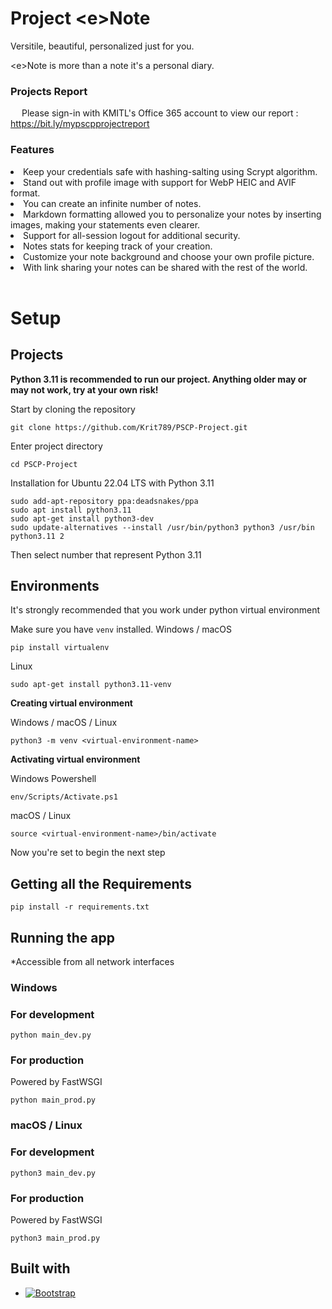 # Project &lt;e&gt;Note

Versitile, beautiful, personalized just for you.

&lt;e&gt;Note is more than a note it's a personal diary.

### Projects Report

&emsp; Please sign-in with KMITL's Office 365 account to view our report : https://bit.ly/mypscpprojectreport

### Features 
<li>Keep your credentials safe with hashing-salting using Scrypt algorithm.</li>
<li>Stand out with profile image with support for WebP HEIC and AVIF format.</li>
<li>You can create an infinite number of notes.</li>
<li>Markdown formatting allowed you to personalize your notes by inserting images, making your statements even clearer.</li>
<li>Support for all-session logout for additional security.</li>
<li>Notes stats for keeping track of your creation.</li>
<li>Customize your note background and choose your own profile picture.</li>
<li>With link sharing your notes can be shared with the rest of the world.</li>

<br>

# Setup
## <b>Projects</b>

<b>Python 3.11 is recommended to run our project. Anything older may or may not work, try at your own risk!</b>

Start by cloning the repository

    git clone https://github.com/Krit789/PSCP-Project.git

Enter project directory

    cd PSCP-Project

Installation for Ubuntu 22.04 LTS with Python 3.11 

    sudo add-apt-repository ppa:deadsnakes/ppa
    sudo apt install python3.11
    sudo apt-get install python3-dev
    sudo update-alternatives --install /usr/bin/python3 python3 /usr/bin python3.11 2
Then select number that represent Python 3.11

## <b>Environments</b>
It's strongly recommended that you work under python virtual environment

Make sure you have <code>venv</code> installed.
Windows / macOS

    pip install virtualenv

Linux

    sudo apt-get install python3.11-venv

<b>Creating virtual environment</b>

Windows / macOS / Linux

    python3 -m venv <virtual-environment-name>

<b>Activating virtual environment</b>

Windows Powershell

    env/Scripts/Activate.ps1

macOS / Linux

    source <virtual-environment-name>/bin/activate

Now you're set to begin the next step<br />

## <b>Getting all the Requirements</b>

    pip install -r requirements.txt

## <b>Running the app</b>
*Accessible from all network interfaces

### <b>Windows</b>

### <b>For development</b>
    python main_dev.py

### <b>For production</b>
Powered by FastWSGI

    python main_prod.py

### <b>macOS / Linux</b>

### <b>For development</b>
    python3 main_dev.py

### <b>For production</b>
Powered by FastWSGI

    python3 main_prod.py


## Built with
* [![Bootstrap][Bootstrap.com]][Bootstrap-url]


[Bootstrap.com]: https://img.shields.io/badge/Bootstrap-563D7C?style=for-the-badge&logo=bootstrap&logoColor=white
[Bootstrap-url]: https://getbootstrap.com
